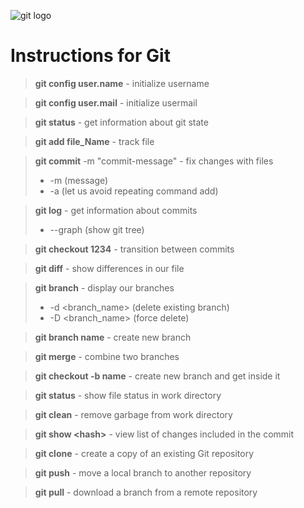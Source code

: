 ![git logo](https://upload.wikimedia.org/wikipedia/commons/thumb/e/e0/Git-logo.svg/1280px-Git-logo.svg.png)

# Instructions for Git

>**git config user.name** - initialize username

>**git config user.mail** - initialize usermail

>**git status** - get information about git state

>**git add file_Name** - track file

>**git commit** -m "commit-message" - fix changes with files
>- -m (message)
>- -a (let us avoid repeating command add)

>**git log** - get information about commits
>- --graph (show git tree)

>**git checkout 1234** - transition between commits

>**git diff** - show differences in our file

>**git branch** - display our branches
>- -d \<branch_name\> (delete existing branch)
>- -D \<branch_name\> (force delete)

>**git branch name** - create new branch

>**git merge** - combine two branches

>**git checkout -b name** - create new branch and get inside it

>**git status** - show file status in work directory

>**git clean** - remove garbage from work directory

>**git show \<hash\>** - view list of changes included in the commit

>**git clone** - create a copy of an existing Git repository

>**git push** - move a local branch to another repository

>**git pull** - download a branch from a remote repository